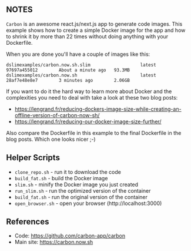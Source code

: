 ## NOTES

`Carbon` is an awesome react.js/next.js app to generate code images. This example shows how to create a simple Docker image for the app and how to shrink it by more than 22 times without doing anything with your Dockerfile.

When you are done you'll have a couple of images like this:

```
dslimexamples/carbon.now.sh.slim                   latest              97697a455012        About a minute ago   93.3MB
dslimexamples/carbon.now.sh                        latest              28af7e48e8e7        3 minutes ago        2.06GB
```

If you want to do it the hard way to learn more about Docker and the complexities you need to deal with take a look at these two blog posts:

* https://lengrand.fr/reducing-dockers-image-size-while-creating-an-offline-version-of-carbon-now-sh/
* https://lengrand.fr/reducing-our-docker-image-size-further/

Also compare the Dockerfile in this example to the final Dockerfile in the blog posts. Which one looks nicer ;-)

## Helper Scripts

* `clone_repo.sh` - run it to download the code
* `build_fat.sh` - build the Docker image
* `slim.sh` - minify the Docker image you just created
* `run_slim.sh` - run the optimized version of the container
* `build_fat.sh` - run the original version of the container
* `open_browser.sh` - open your browser (http://localhost:3000)

## References

* Code: https://github.com/carbon-app/carbon
* Main site: https://carbon.now.sh

